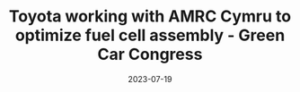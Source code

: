 ---
category:
- .nan
date: 2023-07-19
keyword_suggestion: ubuntu install docker
post_inspiration: https://www.greencarcongress.com/2023/04/20230425-amrc.html
silot_terms: digital automation
title: Toyota working with AMRC Cymru to optimize fuel cell assembly - Green Car Congress
---